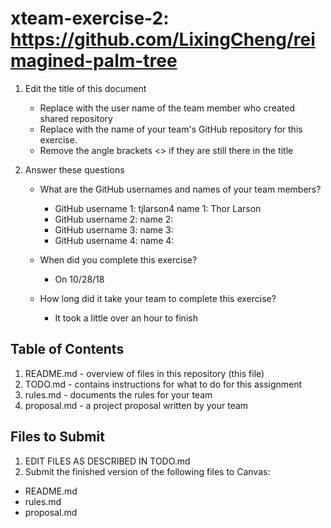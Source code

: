 # xteam-exercise-2: https://github.com/LixingCheng/reimagined-palm-tree

1. Edit the title of this document
   * Replace <UserName> with the user name of the team member who created shared repository
   * Replace <GitHubRepositoryName> with the name of your team's GitHub repository for this exercise.
   * Remove the angle brackets <> if they are still there in the title

2. Answer these questions
   * What are the GitHub usernames and names of your team members?
       * GitHub username 1: tjlarson4  name 1: Thor Larson
       * GitHub username 2:         name 2: 
       * GitHub username 3:         name 3: 
       * GitHub username 4:         name 4:
   * When did you complete this exercise? 
       * On 10/28/18
   
   * How long did it take your team to complete this exercise? 
       * It took a little over an hour to finish

## Table of Contents

1. README.md - overview of files in this repository (this file)
2. TODO.md - contains instructions for what to do for this assignment
3. rules.md - documents the rules for your team
4. proposal.md - a project proposal written by your team

## Files to Submit

1. EDIT FILES AS DESCRIBED IN TODO.md
2. Submit the finished version of the following files to Canvas:

* README.md
* rules.md
* proposal.md
